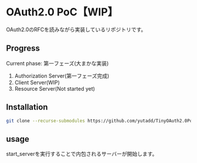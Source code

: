 # OAuth2.0 PoC【WIP】
OAuth2.0のRFCを読みながら実装しているリポジトリです。  
## Progress
Current phase: 第一フェーズ(大まかな実装)
1. Authorization Server(第一フェーズ完成)
1. Client Server(WIP)
1. Resource Server(Not started yet)
## Installation
```bash
git clone --recurse-submodules https://github.com/yutadd/TinyOAuth2.0PoC.git
```
## usage
start_serverを実行することで内包されるサーバーが開始します。
